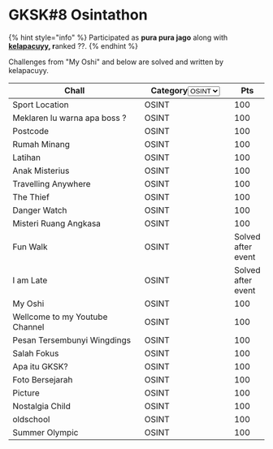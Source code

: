 # GKSK#8 Osintathon



{% hint style="info" %}
Participated as **pura pura jago** along with [**kelapacuyy**](https://github.com/kelapacuyy/)**, r**anked ??.
{% endhint %}

Challenges from "My Oshi" and below are solved and written by kelapacuyy.&#x20;

<table><thead><tr><th width="343">Chall</th><th width="220">Category<select><option value="1zH81Pm02Zsr" label="OSINT" color="blue"></option></select></th><th>Pts</th></tr></thead><tbody><tr><td>Sport Location</td><td><span data-option="1zH81Pm02Zsr">OSINT</span></td><td>100</td></tr><tr><td>Meklaren lu warna apa boss ?</td><td><span data-option="1zH81Pm02Zsr">OSINT</span></td><td>100</td></tr><tr><td>Postcode</td><td><span data-option="1zH81Pm02Zsr">OSINT</span></td><td>100</td></tr><tr><td>Rumah Minang</td><td><span data-option="1zH81Pm02Zsr">OSINT</span></td><td>100</td></tr><tr><td>Latihan</td><td><span data-option="1zH81Pm02Zsr">OSINT</span></td><td>100</td></tr><tr><td>Anak Misterius</td><td><span data-option="1zH81Pm02Zsr">OSINT</span></td><td>100</td></tr><tr><td>Travelling Anywhere</td><td><span data-option="1zH81Pm02Zsr">OSINT</span></td><td>100</td></tr><tr><td>The Thief</td><td><span data-option="1zH81Pm02Zsr">OSINT</span></td><td>100</td></tr><tr><td>Danger Watch</td><td><span data-option="1zH81Pm02Zsr">OSINT</span></td><td>100</td></tr><tr><td>Misteri Ruang Angkasa</td><td><span data-option="1zH81Pm02Zsr">OSINT</span></td><td>100</td></tr><tr><td>Fun Walk</td><td><span data-option="1zH81Pm02Zsr">OSINT</span></td><td>Solved after event</td></tr><tr><td>I am Late</td><td><span data-option="1zH81Pm02Zsr">OSINT</span></td><td>Solved after event</td></tr><tr><td>My Oshi</td><td><span data-option="1zH81Pm02Zsr">OSINT</span></td><td>100</td></tr><tr><td>Wellcome to my Youtube Channel</td><td><span data-option="1zH81Pm02Zsr">OSINT</span></td><td>100</td></tr><tr><td>Pesan Tersembunyi Wingdings</td><td><span data-option="1zH81Pm02Zsr">OSINT</span></td><td>100</td></tr><tr><td>Salah Fokus</td><td><span data-option="1zH81Pm02Zsr">OSINT</span></td><td>100</td></tr><tr><td>Apa itu GKSK?</td><td><span data-option="1zH81Pm02Zsr">OSINT</span></td><td>100</td></tr><tr><td>Foto Bersejarah</td><td><span data-option="1zH81Pm02Zsr">OSINT</span></td><td>100</td></tr><tr><td>Picture</td><td><span data-option="1zH81Pm02Zsr">OSINT</span></td><td>100</td></tr><tr><td>Nostalgia Child</td><td><span data-option="1zH81Pm02Zsr">OSINT</span></td><td>100</td></tr><tr><td>oldschool</td><td><span data-option="1zH81Pm02Zsr">OSINT</span></td><td>100</td></tr><tr><td>Summer Olympic</td><td><span data-option="1zH81Pm02Zsr">OSINT</span></td><td>100</td></tr></tbody></table>

